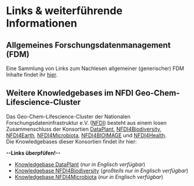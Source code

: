 # Links & weiterführende Informationen

## Allgemeines Forschungsdatenmanagement (FDM)
Eine Sammlung von Links zum Nachlesen allgemeiner (generischer) FDM Inhalte findet ihr [hier](basics.de.md).

## Weitere Knowledgebases im NFDI Geo-Chem-Lifescience-Cluster
Das Geo-Chem-Lifescience-Cluster der Nationalen Forschungsdateninfrastruktur e.V. ([NFDI](https://www.nfdi.de/)) besteht aus einem losen Zusammenschluss der Konsortien [DataPlant](https://nfdi4plants.org/), [NFDI4Biodiversity](https://www.nfdi4biodiversity.org/de/), [NFDI4Earth](https://www.nfdi4earth.de/), [NFDI4Microbiota](https://nfdi4microbiota.de/), [NFDI4BIOIMAGE](https://nfdi4bioimage.de/home/) und [NFDI4Health](https://www.nfdi4health.de/).  
Die Knowledgebases dieser Konsortien findet ihr hier:

**--Links überpfüfen!--**

- [Knowledgebase DataPlant](https://nfdi4plants.github.io/nfdi4plants.knowledgebase/) (_nur in Englisch verfügbar_)
- [Knowledgebase NFDI4Biodiversity](https://kb.gfbio.org/display/KB/Knowledge+Base+-+Information+and+Services+around+Biodiversity+Data) (_großteils nur in Englisch verfügbar_)
- [Knowledgebase NFDI4Microbiota](https://knowledgebase.nfdi4microbiota.de/Getting-Started/01-introduction.html) (_nur in Englisch verfügbar_)
